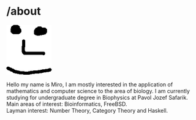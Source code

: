 # /about


![me](https://raw.githubusercontent.com/miroslavkurka/miroslavkurka.github.io/master/profilepic.png)

Hello my name is Miro, I am mostly interested in the application of mathematics and computer science to the area of biology.
I am currently studying for undergraduate degree in Biophysics at Pavol Jozef Safarik.<br/>
Main areas of interest: Bioinformatics, FreeBSD.<br/>
Layman interest: Number Theory, Category Theory and Haskell. 
